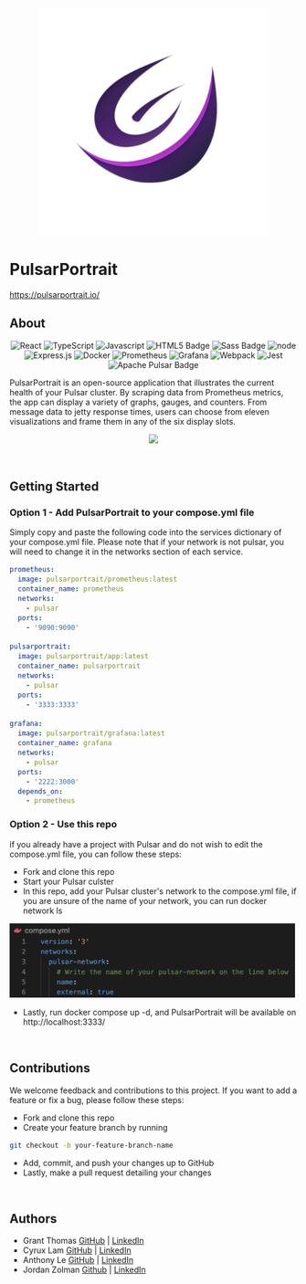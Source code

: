 <p align="center">
<img src="./client/assets/pulsarLogoSVG.svg" alt="logo" width="400"/>
</p>

# PulsarPortrait
https://pulsarportrait.io/

<!-- **Table of Contents**

- [About](#about)
- [Getting Started](#getting-started)
- [Contributions](#contributions)
- [Authors](#authors) -->

## About

<div align="center" width="100%">

![React](https://img.shields.io/badge/react-%2320232a.svg?style=for-the-badge&logo=react&logoColor=%2361DAFB)
![TypeScript](https://img.shields.io/badge/typescript-%23007ACC.svg?style=for-the-badge&logo=typescript&logoColor=white)
![Javascript](https://img.shields.io/badge/javascript-yellow?style=for-the-badge&logo=javascript)
![HTML5 Badge](https://img.shields.io/badge/HTML5-E34F26?logo=html5&logoColor=fff&style=for-the-badge)
![Sass Badge](https://img.shields.io/badge/Sass-C69?logo=sass&logoColor=fff&style=for-the-badge)
![node](https://img.shields.io/badge/nodejs-forestgreen?style=for-the-badge&logo=nodedotjs&logoColor=black)
![Express.js](https://img.shields.io/badge/express.js-%23404d59.svg?style=for-the-badge&logo=express&logoColor=%2361DAFB)
![Docker](https://img.shields.io/badge/docker-%230db7ed.svg?style=for-the-badge&logo=docker&logoColor=white)
![Prometheus](https://img.shields.io/badge/Prometheus-E6522C?style=for-the-badge&logo=Prometheus&logoColor=white)
![Grafana](https://img.shields.io/badge/grafana-%23F46800.svg?style=for-the-badge&logo=grafana&logoColor=white)
![Webpack](https://img.shields.io/badge/webpack-%238DD6F9.svg?style=for-the-badge&logo=webpack&logoColor=black)
![Jest](https://img.shields.io/badge/-jest-%23C21325?style=for-the-badge&logo=jest&logoColor=white)
![Apache Pulsar Badge](https://img.shields.io/badge/Apache%20Pulsar-188FFF?logo=apachepulsar&logoColor=fff&style=for-the-badge)

</div>

PulsarPortrait is an open-source application that illustrates the current health of your Pulsar cluster. By scraping data from Prometheus metrics, the app can display a variety of graphs, gauges, and counters. From message data to jetty response times, users can choose from eleven visualizations and frame them in any of the six display slots.

<!-- ![ppdemogif](./client/assets/ppdemogif.gif) -->
<p align="center">
<img src="./client/assets/ppdemogif.gif"/>
</p>

<br>

## Getting Started

### Option 1 - Add PulsarPortrait to your compose.yml file

Simply copy and paste the following code into the services dictionary of your compose.yml file. Please note that if your network is not pulsar, you will need to change it in the networks section of each service.

```yml
prometheus:
  image: pulsarportrait/prometheus:latest
  container_name: prometheus
  networks:
    - pulsar
  ports:
    - '9090:9090'

pulsarportrait:
  image: pulsarportrait/app:latest
  container_name: pulsarportrait
  networks:
    - pulsar
  ports:
    - '3333:3333'

grafana:
  image: pulsarportrait/grafana:latest
  container_name: grafana
  networks:
    - pulsar
  ports:
    - '2222:3000'
  depends_on:
    - prometheus
```

### Option 2 - Use this repo

if you already have a project with Pulsar and do not wish to edit the compose.yml file, you can follow these steps:

- Fork and clone this repo
- Start your Pulsar culster
- In this repo, add your Pulsar cluster's network to the compose.yml file, if you are unsure of the name of your network, you can run docker network ls

<img src="./client/assets/networkScreenshot.png" alt="logo" width="500"/>

- Lastly, run docker compose up -d, and PulsarPortrait will be available on http://localhost:3333/

<br>

## Contributions
We welcome feedback and contributions to this project. If you want to add a feature or fix a bug, please follow these steps:
- Fork and clone this repo
- Create your feature branch by running
```zsh
git checkout -b your-feature-branch-name
```
- Add, commit, and push your changes up to GitHub
- Lastly, make a pull request detailing your changes

<br>

## Authors

- Grant Thomas [GitHub](https://github.com/GrantCT) | [LinkedIn](https://www.linkedin.com/in/grantcthomas/)
- Cyrux Lam [GitHub](https://github.com/cyduckk) | [LinkedIn](https://www.linkedin.com/in/cyrux-lam/)
- Anthony Le [GitHub](https://github.com/anthonyle910) | [LinkedIn](https://www.linkedin.com/in/anthony-le-616b4b101/)
- Jordan Zolman [Github](https://github.com/PrincePuggo) | [LinkedIn](https://www.linkedin.com/in/jordanzolman)